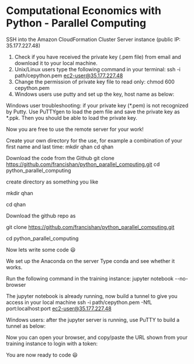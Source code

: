# Computational Economics with Python - Parallel Computing

SSH into the Amazon CloudFormation Cluster Server instance (public IP: 35.177.227.48) 

1. Check if you have received the private key (.pem file) from email and download it to your local machine.
2. Unix/Linux users type the following command in your terminal: ssh -i path/cepython.pem ec2-user@35.177.227.48
3. Change the permission of private key file to read only: chmod 600 cepython.pem
4. Windows users use putty and set up the key, host name as below:





Windows user troubleshooting: if your private key (*.pem) is not recognized by Putty. Use PuTTYgen to load the pem file and save the private key as *.ppk. Then you should be able to load the private key. 

Now you are free to use the remote server for your work! 

Create your own directory for the use, for example a combination of your first name and last time:
mkdir qhan
cd qhan

Download the code from the Github
git clone https://github.com/francishan/python_parallel_computing.git
cd python_parallel_computing

create directory as something you like

mkdir qhan

cd qhan

Download the github repo as

git clone https://github.com/francishan/python_parallel_computing.git

cd python_parallel_computing

Now lets write some code 😃

We set up the Anaconda on the server Type conda and see whether it works.

Run the following command in the training instance:
jupyter notebook --no-browser 





The jupyter notebook is already running, now build a tunnel to give you access in your local machine
ssh -i path/cepython.pem -NfL port:localhost:port ec2-user@35.177.227.48

Windows users: after the jupyter server is running, use PuTTY to build a tunnel as below:


Now you can open your browser, and copy/paste the URL shown from your training instance to login with a token: 



You are now ready to code 😃
